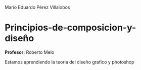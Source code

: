 Mario Eduardo Pérez Villalobos

# Principios-de-composicion-y-diseño

**Profesor:** Roberto Melo

Estamos aprendiendo la teoria del diseño grafico y photoshop